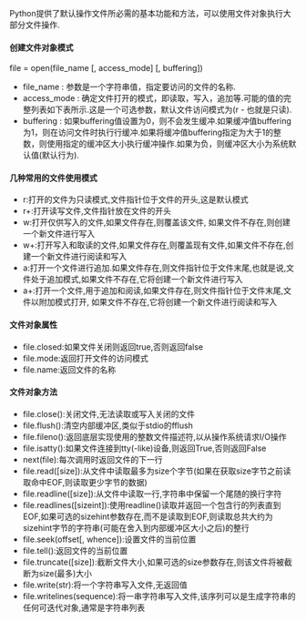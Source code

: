Python提供了默认操作文件所必需的基本功能和方法，可以使用文件对象执行大部分文件操作.

#### 创建文件对象模式
file = open(file_name \[, access_mode] \[, buffering])
- file_name : 参数是一个字符串值，指定要访问的文件的名称.
- access_mode : 确定文件打开的模式，即读取，写入，追加等.可能的值的完整列表如下表所示.这是一个可选参数，默认文件访问模式为(r - 也就是只读).
- buffering : 如果buffering值设置为0，则不会发生缓冲.如果缓冲值buffering为1，则在访问文件时执行行缓冲.如果将缓冲值buffering指定为大于1的整数，则使用指定的缓冲区大小执行缓冲操作.如果为负，则缓冲区大小为系统默认值(默认行为).

#### 几种常用的文件使用模式
- r:打开的文件为只读模式,文件指针位于文件的开头,这是默认模式
- r+:打开读写文件,文件指针放在文件的开头
- w:打开仅供写入的文件,如果文件存在,则覆盖该文件, 如果文件不存在,则创建一个新文件进行写入
- w+:打开写入和取读的文件,如果文件存在,则覆盖现有文件,如果文件不存在,创建一个新文件进行阅读和写入
- a:打开一个文件进行追加.如果文件存在,则文件指针位于文件末尾,也就是说,文件处于追加模式,如果文件不存在,它将创建一个新文件进行写入
- a+:打开一个文件,用于追加和阅读,如果文件存在,则文件指针位于文件末尾,文件以附加模式打开, 如果文件不存在,它将创建一个新文件进行阅读和写入

#### 文件对象属性
- file.closed:如果文件关闭则返回true,否则返回false
- file.mode:返回打开文件的访问模式
- file.name:返回文件的名称

#### 文件对象方法
- file.close():关闭文件,无法读取或写入关闭的文件
- file.flush():清空内部缓冲区,类似于stdio的fflush
- file.fileno():返回底层实现使用的整数文件描述符,以从操作系统请求I/O操作
- file.isatty():如果文件连接到tty(-like)设备,则返回True,否则返回False
- next(file):每次调用时返回文件的下一行
- file.read(\[size]):从文件中读取最多为size个字节(如果在获取size字节之前读取命中EOF,则读取更少字节的数据)
- file.readline(\[size]):从文件中读取一行,字符串中保留一个尾随的换行字符
- file.readlines(\[sizeint]):使用readline()读取并返回一个包含行的列表直到EOF,如果可选的sizehint参数存在,而不是读取到EOF,则读取总共大约为sizehint字节的字符串(可能在舍入到内部缓冲区大小之后)的整行
- file.seek(offset\[, whence]):设置文件的当前位置
- file.tell():返回文件的当前位置
- file.truncate(\[size]):截断文件大小,如果可选的size参数存在,则该文件将被截断为size(最多)大小
- file.write(str):将一个字符串写入文件,无返回值
- file.writelines(sequence):将一串字符串写入文件,该序列可以是生成字符串的任何可迭代对象,通常是字符串列表
